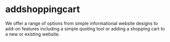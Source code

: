 # addshoppingcart
We offer a range of options from simple informational website designs to add-on features including a simple quoting tool or adding a shopping cart to a new or existing website.
